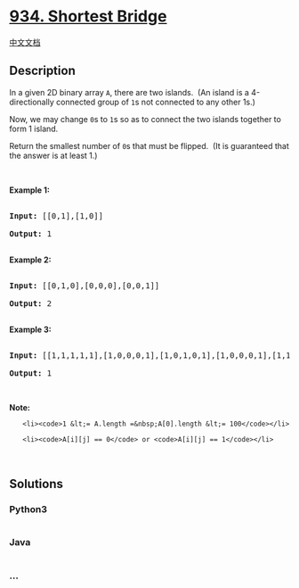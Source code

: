 # [934. Shortest Bridge](https://leetcode.com/problems/shortest-bridge)

[中文文档](/solution/0900-0999/0934.Shortest%20Bridge/README.md)

## Description
<p>In a given 2D binary array <code>A</code>, there are two islands.&nbsp; (An island is a 4-directionally connected group of&nbsp;<code>1</code>s not connected to any other 1s.)</p>



<p>Now, we may change <code>0</code>s to <code>1</code>s so as to connect the two islands together to form 1 island.</p>



<p>Return the smallest number of <code>0</code>s that must be flipped.&nbsp; (It is guaranteed that the answer is at least 1.)</p>



<p>&nbsp;</p>



<p><strong>Example 1:</strong></p>



<pre>

<strong>Input: </strong><span id="example-input-1-1">[[0,1],[1,0]]</span>

<strong>Output: </strong>1

</pre>



<div>

<p><strong>Example 2:</strong></p>



<pre>

<strong>Input: </strong><span id="example-input-2-1">[[0,1,0],[0,0,0],[0,0,1]]</span>

<strong>Output: </strong>2

</pre>



<div>

<p><strong>Example 3:</strong></p>



<pre>

<strong>Input: </strong><span id="example-input-3-1">[[1,1,1,1,1],[1,0,0,0,1],[1,0,1,0,1],[1,0,0,0,1],[1,1,1,1,1]]</span>

<strong>Output: </strong><span id="example-output-3">1</span></pre>



<p>&nbsp;</p>

</div>

</div>



<p><strong>Note:</strong></p>



<ol>

	<li><code>1 &lt;= A.length =&nbsp;A[0].length &lt;= 100</code></li>

	<li><code>A[i][j] == 0</code> or <code>A[i][j] == 1</code></li>

</ol>



<div>

<div>

<div>&nbsp;</div>

</div>

</div>


## Solutions


<!-- tabs:start -->

### **Python3**

```python

```

### **Java**

```java

```

### **...**
```

```

<!-- tabs:end -->